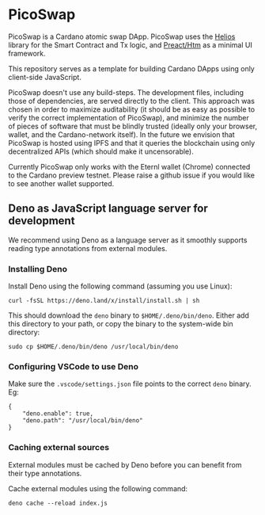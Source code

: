 # PicoSwap

PicoSwap is a Cardano atomic swap DApp. PicoSwap uses the [Helios](https://github.com/Hyperion-BT/Helios) library for the Smart Contract and Tx logic, and [Preact/Htm](https://preactjs.com/guide/v10/getting-started#alternatives-to-jsx) as a minimal UI framework.

This repository serves as a template for building Cardano DApps using only client-side JavaScript.

PicoSwap doesn't use any build-steps. The development files, including those of dependencies, are served directly to the client. This approach was chosen in order to maximize auditability (it should be as easy as possible to verify the correct implementation of PicoSwap), and minimize the number of pieces of software that must be blindly trusted (ideally only your browser, wallet, and the Cardano-network itself). In the future we envision that PicoSwap is hosted using IPFS and that it queries the blockchain using only decentralized APIs (which should make it uncensorable).

Currently PicoSwap only works with the Eternl wallet (Chrome) connected to the Cardano preview testnet. Please raise a github issue if you would like to see another wallet supported.

## Deno as JavaScript language server for development
We recommend using Deno as a language server as it smoothly supports reading type annotations from external modules.

### Installing Deno
Install Deno using the following command (assuming you use Linux):
```
curl -fsSL https://deno.land/x/install/install.sh | sh
```

This should download the `deno` binary to `$HOME/.deno/bin/deno`. Either add this directory to your path, or copy the binary to the system-wide bin directory:
```
sudo cp $HOME/.deno/bin/deno /usr/local/bin/deno
```

### Configuring VSCode to use Deno
Make sure the `.vscode/settings.json` file points to the correct `deno` binary. Eg:
```
{
    "deno.enable": true,
    "deno.path": "/usr/local/bin/deno"
}
```

### Caching external sources
External modules must be cached by Deno before you can benefit from their type annotations.

Cache external modules using the following command:
```
deno cache --reload index.js
```